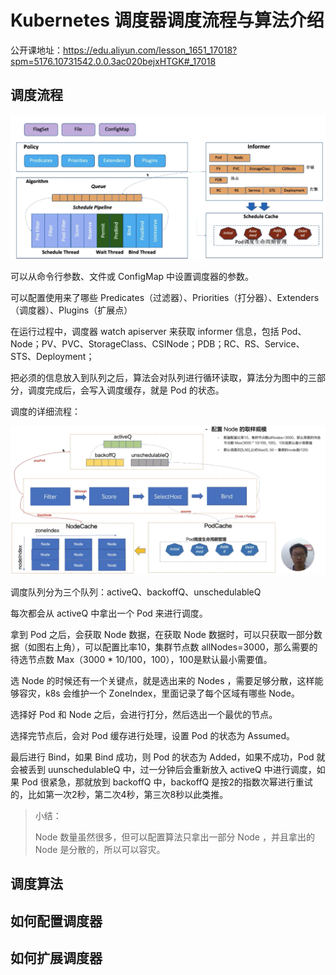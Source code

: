 # Kubernetes 调度器调度流程与算法介绍

公开课地址：https://edu.aliyun.com/lesson_1651_17018?spm=5176.10731542.0.0.3ac020bejxHTGK#_17018



## 调度流程

![image-20201111201105529](../../../resource/image-20201111201105529.png)

可以从命令行参数、文件或 ConfigMap 中设置调度器的参数。

可以配置使用来了哪些 Predicates（过滤器）、Priorities（打分器）、Extenders（调度器）、Plugins（扩展点）

在运行过程中，调度器 watch apiserver 来获取 informer 信息，包括 Pod、Node；PV、PVC、StorageClass、CSINode；PDB；RC、RS、Service、STS、Deployment；

把必须的信息放入到队列之后，算法会对队列进行循环读取，算法分为图中的三部分，调度完成后，会写入调度缓存，就是 Pod 的状态。



调度的详细流程：

![image-20201111201934046](../../../resource/image-20201111201934046.png) 

调度队列分为三个队列：activeQ、backoffQ、unschedulableQ

每次都会从 activeQ 中拿出一个 Pod 来进行调度。

拿到 Pod 之后，会获取 Node 数据，在获取 Node 数据时，可以只获取一部分数据（如图右上角），可以配置比率10，集群节点数 allNodes=3000，那么需要的待选节点数 Max（3000 * 10/100，100），100是默认最小需要值。

选 Node 的时候还有一个关键点，就是选出来的 Nodes ，需要足够分散，这样能够容灾，k8s 会维护一个 ZoneIndex，里面记录了每个区域有哪些 Node。

选择好 Pod 和 Node 之后，会进行打分，然后选出一个最优的节点。

选择完节点后，会对 Pod 缓存进行处理，设置 Pod 的状态为 Assumed。

最后进行 Bind，如果 Bind 成功，则 Pod 的状态为 Added，如果不成功，Pod 就会被丢到 uunschedulableQ 中，过一分钟后会重新放入 activeQ 中进行调度，如果 Pod 很紧急，那就放到 backoffQ 中，backoffQ 是按2的指数次幂进行重试的，比如第一次2秒，第二次4秒，第三次8秒以此类推。

>小结：
>
>Node 数量虽然很多，但可以配置算法只拿出一部分 Node ，并且拿出的 Node 是分散的，所以可以容灾。





## 调度算法



## 如何配置调度器



## 如何扩展调度器

